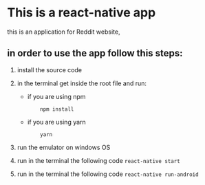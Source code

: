 # This is a react-native app

this is an application for Reddit website,

## in order to use the app follow this steps:

1. install the source code
2. in the terminal get inside the root file and run:
   - if you are using npm
     ```
         npm install
     ```
   - if you are using yarn
     ```
         yarn
     ```
3. run the emulator on windows OS

4. run in the terminal the following code
   `react-native start`
5. run in the terminal the following code
   `react-native run-android`
